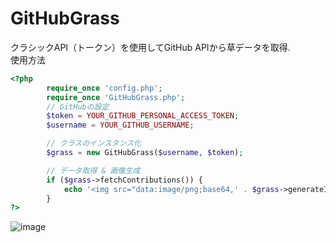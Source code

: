 # GitHubGrass
クラシックAPI（トークン）を使用してGitHub APIから草データを取得.  
使用方法  
```php
<?php  
        require_once 'config.php';
        require_once 'GitHubGrass.php';          
        // GitHubの設定
        $token = YOUR_GITHUB_PERSONAL_ACCESS_TOKEN;
        $username = YOUR_GITHUB_USERNAME;

        // クラスのインスタンス化
        $grass = new GitHubGrass($username, $token);

        // データ取得 & 画像生成
        if ($grass->fetchContributions()) {
            echo '<img src="data:image/png;base64,' . $grass->generateImage() . '" alt="GitHub Contribution" class="github-grass">';
        }
?>
```
![image](https://github.com/user-attachments/assets/b2c34d99-ef65-47c4-8325-b02c7ee29e2d)
